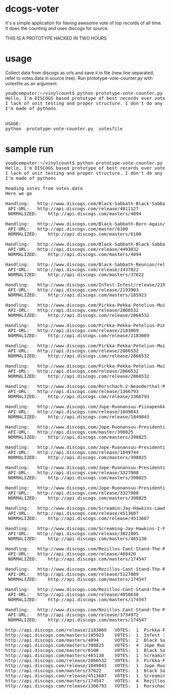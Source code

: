 dcogs-voter
===========

It's a simple application for having awesome vote of top records of all time. It does the counting and uses discogs for source.

THIS IS A PROTOTYPE HACKED IN TWO HOURS

usage
==========

Collect data from discogs as urls and save it in file (new line separated, refer to votes.data in source tree). Run prototype-vote-counter.py with votesfile as an argument.

<pre>
you@computer:~/vinylcount$ python prototype-vote-counter.py 
Hello, I'm DISCOGS based prototype of best records ever vote counter
I lack of unit testing and proper structure. I don't do any caching.
I'm made of pythons


USAGE:
python  prototype-vote-counter.py  votesfile
</pre>

sample run
===========
<pre>
you@computer:~/vinylcount$ python prototype-vote-counter.py votes.data 
Hello, I'm DISCOGS based prototype of best records ever vote counter
I lack of unit testing and proper structure. I don't do any caching.
I'm made of pythons

Reading votes from votes.data
Here we go

Handling:	http://www.discogs.com/Black-Sabbath-Black-Sabbath-Vol-4/release/4011127
 API-URL:	http://api.discogs.com/release/4011127
 NORMALIZED:	http://api.discogs.com/masters/4894

Handling:	http://www.discogs.com/Black-Sabbath-Born-Again/master/6100
 API-URL:	http://api.discogs.com/master/6100
 NORMALIZED:	http://api.discogs.com/masters/6100

Handling:	http://www.discogs.com/Black-Sabbath-Black-Sabbath-Vol-4/release/4493832
 API-URL:	http://api.discogs.com/release/4493832
 NORMALIZED:	http://api.discogs.com/masters/4894

Handling:	http://www.discogs.com/Black-Sabbath-Reunion/release/1437822
 API-URL:	http://api.discogs.com/release/1437822
 NORMALIZED:	http://api.discogs.com/masters/37622

Handling:	http://www.discogs.com/Infest-Infest/release/2193903
 API-URL:	http://api.discogs.com/release/2193903
 NORMALIZED:	http://api.discogs.com/masters/185923

Handling:	http://www.discogs.com/Pirkka-Pekka-Petelius-Muistan-Sua-Elaine/release/2866532
 API-URL:	http://api.discogs.com/release/2866532
 NORMALIZED:	http://api.discogs.com/release/2866532

Handling:	http://www.discogs.com/Pirkka-Pekka-Petelius-Pimpparauta/release/2183069
 API-URL:	http://api.discogs.com/release/2183069
 NORMALIZED:	http://api.discogs.com/release/2183069

Handling:	http://www.discogs.com/Pirkka-Pekka-Petelius-Muistan-Sua-Elaine/release/2866532
 API-URL:	http://api.discogs.com/release/2866532
 NORMALIZED:	http://api.discogs.com/release/2866532

Handling:	http://www.discogs.com/Pirkka-Pekka-Petelius-Muistan-Sua-Elaine/release/2866532
 API-URL:	http://api.discogs.com/release/2866532
 NORMALIZED:	http://api.discogs.com/release/2866532

Handling:	http://www.discogs.com/Rorschach-2-Neanderthal-Rorschach-Neanderthal/release/1366793
 API-URL:	http://api.discogs.com/release/1366793
 NORMALIZED:	http://api.discogs.com/release/1366793

Handling:	http://www.discogs.com/Jope-Ruonansuu-Piinapenkki/release/1849843
 API-URL:	http://api.discogs.com/release/1849843
 NORMALIZED:	http://api.discogs.com/release/1849843

Handling:	http://www.discogs.com/Jope-Ruonansuu-Presidentiksi/master/398825
 API-URL:	http://api.discogs.com/master/398825
 NORMALIZED:	http://api.discogs.com/masters/398825

Handling:	http://www.discogs.com/Jope-Ruonansuu-Presidentiksi/release/1849744
 API-URL:	http://api.discogs.com/release/1849744
 NORMALIZED:	http://api.discogs.com/masters/398825

Handling:	http://www.discogs.com/Jope-Ruonansuu-Presidentiksi/release/3327908
 API-URL:	http://api.discogs.com/release/3327908
 NORMALIZED:	http://api.discogs.com/masters/398825

Handling:	http://www.discogs.com/Jope-Ruonansuu-Presidentiksi/release/3327908
 API-URL:	http://api.discogs.com/release/3327908
 NORMALIZED:	http://api.discogs.com/masters/398825

Handling:	http://www.discogs.com/Screamin-Jay-Hawkins-Lawdy-Miss-Clawdy/release/4513687
 API-URL:	http://api.discogs.com/release/4513687
 NORMALIZED:	http://api.discogs.com/release/4513687

Handling:	http://www.discogs.com/Screaming-Jay-Hawkins-I-Put-A-Spell-On-You/release/3822005
 API-URL:	http://api.discogs.com/release/3822005
 NORMALIZED:	http://api.discogs.com/masters/465138

Handling:	http://www.discogs.com/Rezillos-Cant-Stand-The-Rezillos/release/468420
 API-URL:	http://api.discogs.com/release/468420
 NORMALIZED:	http://api.discogs.com/masters/174547

Handling:	http://www.discogs.com/Rezillos-Cant-Stand-The-Rezillos/release/5127809
 API-URL:	http://api.discogs.com/release/5127809
 NORMALIZED:	http://api.discogs.com/masters/174547

Handling:	http://www.discogs.com/Rezillos-Cant-Stand-The-Rezillos/release/4058638
 API-URL:	http://api.discogs.com/release/4058638
 NORMALIZED:	http://api.discogs.com/masters/174547

Handling:	http://www.discogs.com/Rezillos-Cant-Stand-The-Rezillos/release/3734972
 API-URL:	http://api.discogs.com/release/3734972
 NORMALIZED:	http://api.discogs.com/masters/174547

http://api.discogs.com/release/2183069 	 VOTES:  1 	Pirkka-Pekka Petelius : Pimpparauta
http://api.discogs.com/masters/185923 	 VOTES:  1 	Infest : Infest
http://api.discogs.com/masters/4894 	 VOTES:  2 	Black Sabbath : Black Sabbath Vol 4
http://api.discogs.com/masters/398825 	 VOTES:  4 	Jope Ruonansuu : Presidentiksi
http://api.discogs.com/masters/6100 	 VOTES:  1 	Black Sabbath : Born Again
http://api.discogs.com/masters/465138 	 VOTES:  1 	Screamin' Jay Hawkins : I Put A Spell On You
http://api.discogs.com/release/2866532 	 VOTES:  3 	Pirkka-Pekka Petelius : Muistan Sua Elaine
http://api.discogs.com/release/1849843 	 VOTES:  1 	Jope Ruonansuu : Piinapenkki
http://api.discogs.com/masters/37622 	 VOTES:  1 	Black Sabbath : Reunion
http://api.discogs.com/release/4513687 	 VOTES:  1 	Screamin' Jay Hawkins : Lawdy Miss Clawdy
http://api.discogs.com/masters/174547 	 VOTES:  4 	Rezillos : Can't Stand The Rezillos
http://api.discogs.com/release/1366793 	 VOTES:  1 	Rorschach (2) : Rorschach / Neanderthal
</pre>
